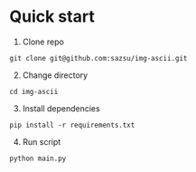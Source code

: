 # Quick start

1. Clone repo
```
git clone git@github.com:sazsu/img-ascii.git
```

2. Change directory
```
cd img-ascii
```

3. Install dependencies
```
pip install -r requirements.txt
```

4. Run script
```
python main.py
```

